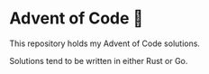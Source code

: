 # Advent of Code 🎄
This repository holds my Advent of Code solutions.

Solutions tend to be written in either Rust or Go.
